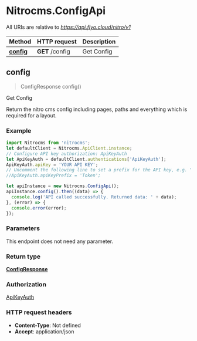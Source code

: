 # Nitrocms.ConfigApi

All URIs are relative to *https://api.flyo.cloud/nitro/v1*

Method | HTTP request | Description
------------- | ------------- | -------------
[**config**](ConfigApi.md#config) | **GET** /config | Get Config



## config

> ConfigResponse config()

Get Config

Return the nitro cms config including pages, paths and everything which is required for a layout.

### Example

```javascript
import Nitrocms from 'nitrocms';
let defaultClient = Nitrocms.ApiClient.instance;
// Configure API key authorization: ApiKeyAuth
let ApiKeyAuth = defaultClient.authentications['ApiKeyAuth'];
ApiKeyAuth.apiKey = 'YOUR API KEY';
// Uncomment the following line to set a prefix for the API key, e.g. "Token" (defaults to null)
//ApiKeyAuth.apiKeyPrefix = 'Token';

let apiInstance = new Nitrocms.ConfigApi();
apiInstance.config().then((data) => {
  console.log('API called successfully. Returned data: ' + data);
}, (error) => {
  console.error(error);
});

```

### Parameters

This endpoint does not need any parameter.

### Return type

[**ConfigResponse**](ConfigResponse.md)

### Authorization

[ApiKeyAuth](../README.md#ApiKeyAuth)

### HTTP request headers

- **Content-Type**: Not defined
- **Accept**: application/json


